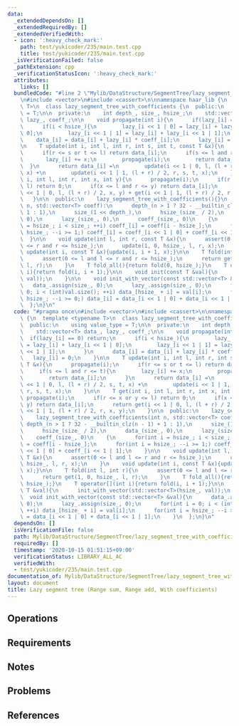 ```yaml
---
data:
  _extendedDependsOn: []
  _extendedRequiredBy: []
  _extendedVerifiedWith:
  - icon: ':heavy_check_mark:'
    path: test/yukicoder/235/main.test.cpp
    title: test/yukicoder/235/main.test.cpp
  _isVerificationFailed: false
  _pathExtension: cpp
  _verificationStatusIcon: ':heavy_check_mark:'
  attributes:
    links: []
  bundledCode: "#line 2 \"Mylib/DataStructure/SegmentTree/lazy_segment_tree_with_coefficients.cpp\"\
    \n#include <vector>\n#include <cassert>\n\nnamespace haar_lib {\n  template <typename\
    \ T>\n  class lazy_segment_tree_with_coefficients {\n  public:\n    using value_type\
    \ = T;\n\n  private:\n    int depth_, size_, hsize_;\n    std::vector<T> data_,\
    \ lazy_, coeff_;\n\n    void propagate(int i){\n      if(lazy_[i] == 0) return;\n\
    \      if(i < hsize_){\n        lazy_[i << 1 | 0] = lazy_[i] + lazy_[i << 1 |\
    \ 0];\n        lazy_[i << 1 | 1] = lazy_[i] + lazy_[i << 1 | 1];\n      }\n  \
    \    data_[i] = data_[i] + lazy_[i] * coeff_[i];\n      lazy_[i] = 0;\n    }\n\
    \n    T update(int i, int l, int r, int s, int t, const T &x){\n      propagate(i);\n\
    \      if(r <= s or t <= l) return data_[i];\n      if(s <= l and r <= t){\n \
    \       lazy_[i] += x;\n        propagate(i);\n        return data_[i];\n    \
    \  }\n      return data_[i] =\n        update(i << 1 | 0, l, (l + r) / 2, s, t,\
    \ x) +\n        update(i << 1 | 1, (l + r) / 2, r, s, t, x);\n    }\n\n    T get(int\
    \ i, int l, int r, int x, int y){\n      propagate(i);\n      if(r <= x or y <=\
    \ l) return 0;\n      if(x <= l and r <= y) return data_[i];\n      return get(i\
    \ << 1 | 0, l, (l + r) / 2, x, y) + get(i << 1 | 1, (l + r) / 2, r, x, y);\n \
    \   }\n\n  public:\n    lazy_segment_tree_with_coefficients(){}\n    lazy_segment_tree_with_coefficients(int\
    \ n, std::vector<T> coeff):\n      depth_(n > 1 ? 32 - __builtin_clz(n - 1) +\
    \ 1 : 1),\n      size_(1 << depth_),\n      hsize_(size_ / 2),\n      data_(size_,\
    \ 0),\n      lazy_(size_, 0),\n      coeff_(size_, 0)\n    {\n      for(int i\
    \ = hsize_; i < size_; ++i) coeff_[i] = coeff[i - hsize_];\n      for(int i =\
    \ hsize_; --i >= 1;) coeff_[i] = coeff_[i << 1 | 0] + coeff_[i << 1 | 1];\n  \
    \  }\n\n    void update(int l, int r, const T &x){\n      assert(0 <= l and l\
    \ <= r and r <= hsize_);\n      update(1, 0, hsize_, l, r, x);\n    }\n    void\
    \ update(int i, const T &x){update(i, i + 1, x);}\n\n    T fold(int l, int r){\n\
    \      assert(0 <= l and l <= r and r <= hsize_);\n      return get(1, 0, hsize_,\
    \ l, r);\n    }\n    T fold_all(){return fold(0, hsize_);}\n    T operator[](int\
    \ i){return fold(i, i + 1);}\n\n    void init(const T &val){\n      init_with_vector(std::vector<T>(hsize_,\
    \ val));\n    }\n\n    void init_with_vector(const std::vector<T> &val){\n   \
    \   data_.assign(size_, 0);\n      lazy_.assign(size_, 0);\n      for(int i =\
    \ 0; i < (int)val.size(); ++i) data_[hsize_ + i] = val[i];\n      for(int i =\
    \ hsize_; --i >= 0;) data_[i] = data_[i << 1 | 0] + data_[i << 1 | 1];\n    }\n\
    \  };\n}\n"
  code: "#pragma once\n#include <vector>\n#include <cassert>\n\nnamespace haar_lib\
    \ {\n  template <typename T>\n  class lazy_segment_tree_with_coefficients {\n\
    \  public:\n    using value_type = T;\n\n  private:\n    int depth_, size_, hsize_;\n\
    \    std::vector<T> data_, lazy_, coeff_;\n\n    void propagate(int i){\n    \
    \  if(lazy_[i] == 0) return;\n      if(i < hsize_){\n        lazy_[i << 1 | 0]\
    \ = lazy_[i] + lazy_[i << 1 | 0];\n        lazy_[i << 1 | 1] = lazy_[i] + lazy_[i\
    \ << 1 | 1];\n      }\n      data_[i] = data_[i] + lazy_[i] * coeff_[i];\n   \
    \   lazy_[i] = 0;\n    }\n\n    T update(int i, int l, int r, int s, int t, const\
    \ T &x){\n      propagate(i);\n      if(r <= s or t <= l) return data_[i];\n \
    \     if(s <= l and r <= t){\n        lazy_[i] += x;\n        propagate(i);\n\
    \        return data_[i];\n      }\n      return data_[i] =\n        update(i\
    \ << 1 | 0, l, (l + r) / 2, s, t, x) +\n        update(i << 1 | 1, (l + r) / 2,\
    \ r, s, t, x);\n    }\n\n    T get(int i, int l, int r, int x, int y){\n     \
    \ propagate(i);\n      if(r <= x or y <= l) return 0;\n      if(x <= l and r <=\
    \ y) return data_[i];\n      return get(i << 1 | 0, l, (l + r) / 2, x, y) + get(i\
    \ << 1 | 1, (l + r) / 2, r, x, y);\n    }\n\n  public:\n    lazy_segment_tree_with_coefficients(){}\n\
    \    lazy_segment_tree_with_coefficients(int n, std::vector<T> coeff):\n     \
    \ depth_(n > 1 ? 32 - __builtin_clz(n - 1) + 1 : 1),\n      size_(1 << depth_),\n\
    \      hsize_(size_ / 2),\n      data_(size_, 0),\n      lazy_(size_, 0),\n  \
    \    coeff_(size_, 0)\n    {\n      for(int i = hsize_; i < size_; ++i) coeff_[i]\
    \ = coeff[i - hsize_];\n      for(int i = hsize_; --i >= 1;) coeff_[i] = coeff_[i\
    \ << 1 | 0] + coeff_[i << 1 | 1];\n    }\n\n    void update(int l, int r, const\
    \ T &x){\n      assert(0 <= l and l <= r and r <= hsize_);\n      update(1, 0,\
    \ hsize_, l, r, x);\n    }\n    void update(int i, const T &x){update(i, i + 1,\
    \ x);}\n\n    T fold(int l, int r){\n      assert(0 <= l and l <= r and r <= hsize_);\n\
    \      return get(1, 0, hsize_, l, r);\n    }\n    T fold_all(){return fold(0,\
    \ hsize_);}\n    T operator[](int i){return fold(i, i + 1);}\n\n    void init(const\
    \ T &val){\n      init_with_vector(std::vector<T>(hsize_, val));\n    }\n\n  \
    \  void init_with_vector(const std::vector<T> &val){\n      data_.assign(size_,\
    \ 0);\n      lazy_.assign(size_, 0);\n      for(int i = 0; i < (int)val.size();\
    \ ++i) data_[hsize_ + i] = val[i];\n      for(int i = hsize_; --i >= 0;) data_[i]\
    \ = data_[i << 1 | 0] + data_[i << 1 | 1];\n    }\n  };\n}\n"
  dependsOn: []
  isVerificationFile: false
  path: Mylib/DataStructure/SegmentTree/lazy_segment_tree_with_coefficients.cpp
  requiredBy: []
  timestamp: '2020-10-15 01:51:15+09:00'
  verificationStatus: LIBRARY_ALL_AC
  verifiedWith:
  - test/yukicoder/235/main.test.cpp
documentation_of: Mylib/DataStructure/SegmentTree/lazy_segment_tree_with_coefficients.cpp
layout: document
title: Lazy segment tree (Range sum, Range add, With coefficients)
---
```


## Operations

## Requirements

## Notes

## Problems

## References
